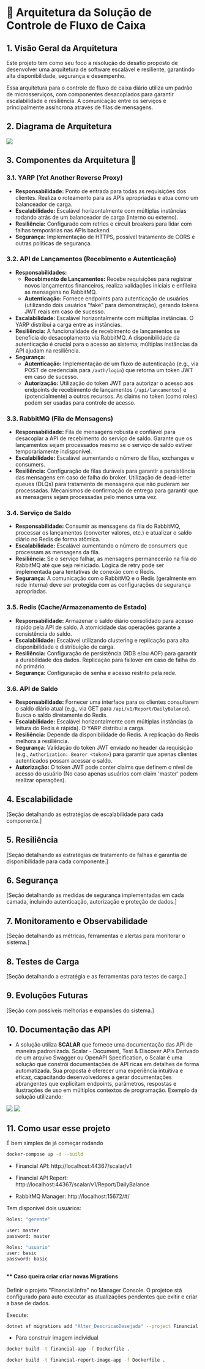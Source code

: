 
# 🛫 Arquitetura da Solução de Controle de Fluxo de Caixa

## 1\. Visão Geral da Arquitetura

Este projeto tem como seu foco a resolução do desafio proposto de desenvolver uma arquitetura de software escalável e resiliente, garantindo alta disponibilidade, segurança e desempenho.

Essa arquitetura para o controle de fluxo de caixa diário utiliza um padrão de microsserviços, com componentes desacoplados para garantir escalabilidade e resiliência. A comunicação entre os serviços é principalmente assíncrona através de filas de mensagens.

## 2\. Diagrama de Arquitetura

<img src="https://github.com/Gabrielvitoria/Financial/blob/master/Documentacao/DIagrama_servico_financeiro-Fluxograma.drawio.svg">


## 3\. Componentes da Arquitetura 🛬

### 3.1. YARP (Yet Another Reverse Proxy)

*   **Responsabilidade:** Ponto de entrada para todas as requisições dos clientes. Realiza o roteamento para as APIs apropriadas e atua como um balanceador de carga.
*   **Escalabilidade:** Escalável horizontalmente com múltiplas instâncias rodando atrás de um balanceador de carga (interno ou externo).
*   **Resiliência:** Configurado com retries e circuit breakers para lidar com falhas temporárias nas APIs backend.
*   **Segurança:** Implementação de HTTPS, possível tratamento de CORS e outras políticas de segurança.

### 3.2. API de Lançamentos (Recebimento e Autenticação)

*   **Responsabilidades:**
    *   **Recebimento de Lançamentos:** Recebe requisições para registrar novos lançamentos financeiros, realiza validações iniciais e enfileira as mensagens no RabbitMQ.
    *   **Autenticação:** Fornece endpoints para autenticação de usuários (utilizando dois usuários "fake" para demonstração), gerando tokens JWT reais em caso de sucesso.
*   **Escalabilidade:** Escalável horizontalmente com múltiplas instâncias. O YARP distribui a carga entre as instâncias.
*   **Resiliência:** A funcionalidade de recebimento de lançamentos se beneficia do desacoplamento via RabbitMQ. A disponibilidade da autenticação é crucial para o acesso ao sistema; múltiplas instâncias da API ajudam na resiliência.
*   **Segurança:**
    *   **Autenticação:** Implementação de um fluxo de autenticação (e.g., via POST de credenciais para `/auth/login`) que retorna um token JWT em caso de sucesso.
    *   **Autorização:** Utilização do token JWT para autorizar o acesso aos endpoints de recebimento de lançamentos (`/api/lancamentos`) e (potencialmente) a outros recursos. As claims no token (como roles) podem ser usadas para controle de acesso.

### 3.3. RabbitMQ (Fila de Mensagens)

*   **Responsabilidade:** Fila de mensagens robusta e confiável para desacoplar a API de recebimento do serviço de saldo. Garante que os lançamentos sejam processados mesmo se o serviço de saldo estiver temporariamente indisponível.
*   **Escalabilidade:** Escalável aumentando o número de filas, exchanges e consumers.
*   **Resiliência:** Configuração de filas duráveis para garantir a persistência das mensagens em caso de falha do broker. Utilização de dead-letter queues (DLQs) para tratamento de mensagens que não puderam ser processadas. Mecanismos de confirmação de entrega para garantir que as mensagens sejam processadas pelo menos uma vez.

### 3.4. Serviço de Saldo

*   **Responsabilidade:** Consumir as mensagens da fila do RabbitMQ, processar os lançamentos (converter valores, etc.) e atualizar o saldo diário no Redis de forma atômica.
*   **Escalabilidade:** Escalável aumentando o número de consumers que processam as mensagens da fila.
*   **Resiliência:** Se o serviço falhar, as mensagens permanecerão na fila do RabbitMQ até que seja reiniciado. Lógica de retry pode ser implementada para tentativas de conexão com o Redis.
*   **Segurança:** A comunicação com o RabbitMQ e o Redis (geralmente em rede interna) deve ser protegida com as configurações de segurança apropriadas.

### 3.5. Redis (Cache/Armazenamento de Estado)

*   **Responsabilidade:** Armazenar o saldo diário consolidado para acesso rápido pela API de saldo. A atomicidade das operações garante a consistência do saldo.
*   **Escalabilidade:** Escalável utilizando clustering e replicação para alta disponibilidade e distribuição de carga.
*   **Resiliência:** Configuração de persistência (RDB e/ou AOF) para garantir a durabilidade dos dados. Replicação para failover em caso de falha do nó primário.
*   **Segurança:** Configuração de senha e acesso restrito pela rede.

### 3.6. API de Saldo

*   **Responsabilidade:** Fornecer uma interface para os clientes consultarem o saldo diário atual (e.g., via GET para `/api/v1/Report/DailyBalance`). Busca o saldo diretamente do Redis.
*   **Escalabilidade:** Escalável horizontalmente com múltiplas instâncias (a leitura do Redis é rápida). O YARP distribui a carga.
*   **Resiliência:** Depende da disponibilidade do Redis. A replicação do Redis melhora a resiliência.
*   **Segurança:** Validação do token JWT enviado no header da requisição (e.g., `Authorization: Bearer <token>`) para garantir que apenas clientes autenticados possam acessar o saldo.
  * **Autorização:** O token JWT pode conter claims que definem o nível de acesso do usuário (No caso apenas usuários com claim 'master' podem realizar operações).

## 4\. Escalabilidade

\[Seção detalhando as estratégias de escalabilidade para cada componente.\]

## 5\. Resiliência

\[Seção detalhando as estratégias de tratamento de falhas e garantia de disponibilidade para cada componente.\]

## 6\. Segurança

\[Seção detalhando as medidas de segurança implementadas em cada camada, incluindo autenticação, autorização e proteção de dados.\]

## 7\. Monitoramento e Observabilidade

\[Seção detalhando as métricas, ferramentas e alertas para monitorar o sistema.\]

## 8\. Testes de Carga

\[Seção detalhando a estratégia e as ferramentas para testes de carga.\]

## 9\. Evoluções Futuras

\[Seção com possíveis melhorias e expansões do sistema.\]

## 10\. Documentação das API
*  A solução utiliza **SCALAR** que fornece uma documentação das API de maneira padronizada. Scalar - Document, Test & Discover APIs
Derivado de um arquivo Swagger ou OpenAPI Specification, o Scalar é uma solução que constrói documentações de API ricas em detalhes de forma automatizada. Sua proposta é oferecer uma experiência intuitiva e eficaz, capacitando desenvolvedores a gerar documentações abrangentes que explicitam endpoints, parâmetros, respostas e ilustrações de uso em múltiplos contextos de programação.
Exemplo da solução utilizando:
<img src="https://github.com/Gabrielvitoria/Financial/blob/master/Documentacao/print_lancamentos_api_scalar.png?raw=true">
<img src="https://github.com/Gabrielvitoria/Financial/blob/master/Documentacao/print_report_api_scalar.png?raw=true">


## 11\. Como usar esse projeto
É bem simples de já começar rodando
```bash
docker-compose up -d --build
```

* Financial API: http://localhost:44367/scalar/v1
 
* Financial API Report: http://localhost:44367/scalar/v1/Report/DailyBalance

* RabbitMQ Manager: http://localhost:15672/#/

Tem disponível dois usuários:
```bash
Roles: "gerente"

user: master
password: master
```

```bash
Roles: "usuario"
user: basic
password: basic
```

##
#### ** Caso queira criar criar novas Migrations

Definir o projeto "Financial.Infra" no Manager Console. O projetoe stá configurado para auto executar as atualizações pendentes que exitir e criar a base de dados.

Execute:
```bash
dotnet ef migrations add "Alter_DescricaoDesejada" --project Financial.Infra
```

*  Para construir imagem individual
```bash
docker build -t financial-app -f Dockerfile .
```
```bash
docker build -t financial-report-image-app -f Dockerfile .
```
